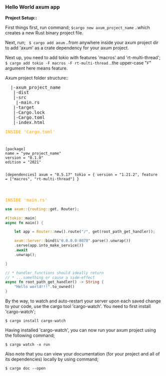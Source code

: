 ### Hello World axum app

<b>Project Setup::</b>

First things first, run command;
`$cargo new axum_project_name`
..which creates a new Rust binary project file.

Next, run;
`
$ cargo add axum`
..from anywhere inside your axum project dir to add 'axum' as a crate dependency for your axum project.

Next up, you need to add tokio with features 'macros' and 'rt-multi-thread';
`$ cargo add tokio -F macros -F rt-multi-thread`
..the upper-case "`F`" argument here means feature.

Axum project folder structure::

<pre>
  |-axum_project_name
   |-dist
   |-src
    |-main.rs
   |-target
   |-Cargo.lock
   |-Cargo.toml
   |-index.html
</pre>

  <pre style="color:orange;">INSIDE 'Cargo.toml'</pre>

<code>
<pre>
[package]
name = "yew_project_name"
version = "0.1.0"
edition = "2021"
  
[dependencies]
axum = "0.5.17"
tokio = { version = "1.21.2", feature = ["macros", "rt-multi-thread"] }
</pre>
</code>

  <pre style="color:orange;">INSIDE 'main.rs'</pre>

```rust
use axum::{routing::get, Router};

#[tokio::main]
async fn main() {

    let app = Router::new().route("/", get(root_path_get_handler));

    axum::Server::bind(&"0.0.0.0:8070".parse().unwrap())
    .serve(app.into_make_service())
    .await
    .unwrap();

}

// * handler_functions should ideally return
// * ...something or cause a side-effect
async fn root_path_get_handler() -> String {
    "Hello world!!!".to_owned()
}
```

By the way, to watch and auto-restart your server upon each saved change to your code, use the cargo tool 'cargo-watch'.
You need to first install 'cargo-watch';

```
$ cargo install cargo-watch
```

Having installed 'cargo-watch', you can now run your axum project using the following command;

```
$ cargo watch -x run
```

Also note that you can view your documentation (for your project and all of its dependencies) locally by using command;

```
$ cargo doc --open
```
